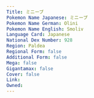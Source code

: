 ```yaml
---
﻿Title: ミニーブ
Pokemon Name Japanese: ミニーブ
Pokemon Name German: Olini
Pokemon Name English: Smoliv
Language Card: Japanese
National Dex Number: 928
Region: Paldea
Regional Form: false
Additional Form: false
Mega: false
Gigantamax: false
Cover: false
Link: 
Owned: 
---
```

